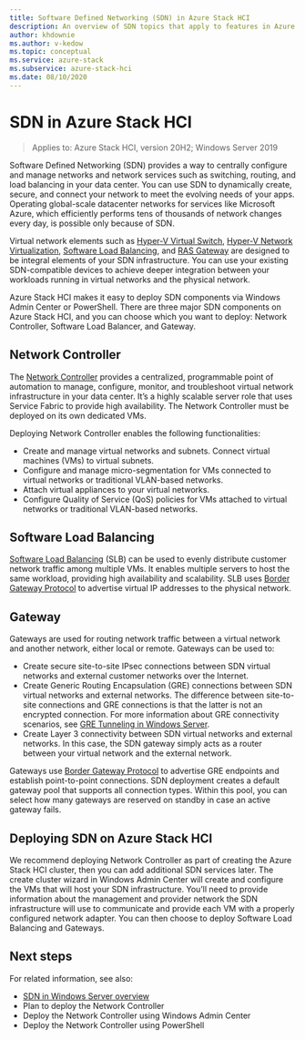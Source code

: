 ```yaml
---
title: Software Defined Networking (SDN) in Azure Stack HCI
description: An overview of SDN topics that apply to features in Azure Stack HCI.
author: khdownie
ms.author: v-kedow
ms.topic: conceptual
ms.service: azure-stack
ms.subservice: azure-stack-hci
ms.date: 08/10/2020
---
```


# SDN in Azure Stack HCI

> Applies to: Azure Stack HCI, version 20H2; Windows Server 2019

Software Defined Networking (SDN) provides a way to centrally configure and manage networks and network services such as switching, routing, and load balancing in your data center. You can use SDN to dynamically create, secure, and connect your network to meet the evolving needs of your apps. Operating global-scale datacenter networks for services like Microsoft Azure, which efficiently performs tens of thousands of network changes every day, is possible only because of SDN.

Virtual network elements such as [Hyper-V Virtual Switch](/windows-server/virtualization/hyper-v-virtual-switch/hyper-v-virtual-switch), [Hyper-V Network Virtualization](/windows-server/networking/sdn/technologies/hyper-v-network-virtualization/hyper-v-network-virtualization), [Software Load Balancing](/windows-server/networking/sdn/technologies/network-function-virtualization/software-load-balancing-for-sdn), and [RAS Gateway](/windows-server/networking/sdn/technologies/network-function-virtualization/ras-gateway-for-sdn) are designed to be integral elements of your SDN infrastructure. You can use your existing SDN-compatible devices to achieve deeper integration between your workloads running in virtual networks and the physical network.

Azure Stack HCI makes it easy to deploy SDN components via Windows Admin Center or PowerShell. There are three major SDN components on Azure Stack HCI, and you can choose which you want to deploy: Network Controller, Software Load Balancer, and Gateway.

## Network Controller

The [Network Controller](/windows-server/networking/sdn/technologies/Software-Defined-Networking-Technologies#network-controller) provides a centralized, programmable point of automation to manage, configure, monitor, and troubleshoot virtual network infrastructure in your data center. It’s a highly scalable server role that uses Service Fabric to provide high availability. The Network Controller must be deployed on its own dedicated VMs.

Deploying Network Controller enables the following functionalities:

- Create and manage virtual networks and subnets. Connect virtual machines (VMs) to virtual subnets.
- Configure and manage micro-segmentation for VMs connected to virtual networks or traditional VLAN-based networks.
- Attach virtual appliances to your virtual networks.
- Configure Quality of Service (QoS) policies for VMs attached to virtual networks or traditional VLAN-based networks.

## Software Load Balancing

[Software Load Balancing](/windows-server/networking/sdn/technologies/network-function-virtualization/software-load-balancing-for-sdn) (SLB) can be used to evenly distribute customer network traffic among multiple VMs. It enables multiple servers to host the same workload, providing high availability and scalability. SLB uses [Border Gateway Protocol](/windows-server/remote/remote-access/bgp/border-gateway-protocol-bgp) to advertise virtual IP addresses to the physical network.

## Gateway

Gateways are used for routing network traffic between a virtual network and another network, either local or remote. Gateways can be used to:

- Create secure site-to-site IPsec connections between SDN virtual networks and external customer networks over the Internet.
- Create Generic Routing Encapsulation (GRE) connections between SDN virtual networks and external networks. The difference between site-to-site connections and GRE connections is that the latter is not an encrypted connection. For more information about GRE connectivity scenarios, see [GRE Tunneling in Windows Server](/windows-server/remote/remote-access/ras-gateway/gre-tunneling-windows-server).
- Create Layer 3 connectivity between SDN virtual networks and external networks. In this case, the SDN gateway simply acts as a router between your virtual network and the external network.

Gateways use [Border Gateway Protocol](/windows-server/remote/remote-access/bgp/border-gateway-protocol-bgp) to advertise GRE endpoints and establish point-to-point connections. SDN deployment creates a default gateway pool that supports all connection types. Within this pool, you can select how many gateways are reserved on standby in case an active gateway fails.

## Deploying SDN on Azure Stack HCI

We recommend deploying Network Controller as part of creating the Azure Stack HCI cluster, then you can add additional SDN services later. The create cluster wizard in Windows Admin Center will create and configure the VMs that will host your SDN infrastructure. You’ll need to provide information about the management and provider network the SDN infrastructure will use to communicate and provide each VM with a properly configured network adapter. You can then choose to deploy Software Load Balancing and Gateways.

## Next steps

For related information, see also:

- [SDN in Windows Server overview](/windows-server/networking/sdn/software-defined-networking)
- Plan to deploy the Network Controller
- Deploy the Network Controller using Windows Admin Center
- Deploy the Network Controller using PowerShell
